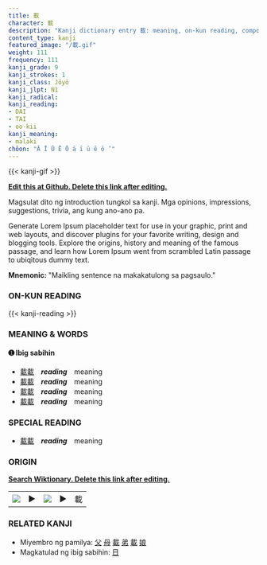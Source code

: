 ```yaml
---
title: 載
character: 載
description: "Kanji dictionary entry 載: meaning, on-kun reading, compounds, origin, related kanji"
content_type: kanji
featured_image: "/載.gif"
weight: 111
frequency: 111
kanji_grade: 9
kanji_strokes: 1
kanji_class: Jōyō
kanji_jlpt: N1
kanji_radical: 
kanji_reading: 
- DAI
- TAI
- oo-kii
kanji_meaning:
- malaki
chōon: "Ā Ī Ū Ē Ō ā ī ū ē ō ’"
---
```

[//]: # (Don't edit the line below. Kanji animated GIF code is automatically generated.)
{{< kanji-gif >}}

[//]: # (Edit below this line.)

**[Edit this at Github. Delete this link after editing.](https://github.com/tim0g/tim/tree/main/content/kanji/載/index.md)**

Magsulat dito ng introduction tungkol sa kanji. Mga opinions, impressions, suggestions, trivia, ang kung ano-ano pa.

Generate Lorem Ipsum placeholder text for use in your graphic, print and web layouts, and discover plugins for your favorite writing, design and blogging tools. Explore the origins, history and meaning of the famous passage, and learn how Lorem Ipsum went from scrambled Latin passage to ubiqitous dummy text.
 
**Mnemonic:** "Maikling sentence na makakatulong sa pagsaulo."

### ON-KUN READING

[//]: # (Don't edit the line below. ON-KUN READING code is automatically generated.)
{{< kanji-reading >}}

### MEANING & WORDS

#### ➊ **Ibig sabihin**
  - [載](../載)[載](../載)　***reading***　meaning
  - [載](../載)[載](../載)　***reading***　meaning
  - [載](../載)[載](../載)　***reading***　meaning
  - [載](../載)[載](../載)　***reading***　meaning

### SPECIAL READING
  - [載](../載)[載](../載)　***reading***　meaning

### ORIGIN

**[Search Wiktionary. Delete this link after editing.](https://wiktionary.org/wiki/載)**
<table class="kanji-table"><tr><td>
<img src="60px-載-bronze.svg.png">
</td><td>▶</td><td>
<img src="60px-載-oracle.svg.png">
</td><td>▶</td>
<td class="kanji-origin">載</td>
</tr></table>

### RELATED KANJI
- Miyembro ng pamilya: [父](../父) [母](../母) [載](../載) [弟](../弟) [載](../載) [娘](../娘)
- Magkatulad ng ibig sabihin: [日](../日)
